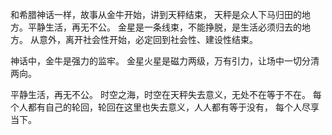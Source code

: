 和希腊神话一样，故事从金牛开始，讲到天秤结束，
天秤是众人下马归田的地方。平静生活，再无不公。
金星是一条线束，不能挣脱，是生活必须归去的地方。
从意外，离开社会性开始，必定回到社会性、建设性结束。

神话中，金牛是强力的监牢。
金星火星是磁力两级，万有引力，让场中一切分清两向。

平静生活，再无不公。
时空之海，时空在天秤失去意义，无处不在等于不在。
每个人都有自己的轮回，轮回在这里也失去意义，人人都有等于没有，
每个人尽享当下。
